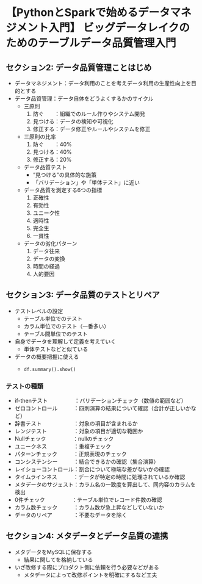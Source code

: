 # 【PythonとSparkで始めるデータマネジメント入門】 ビッグデータレイクのためのテーブルデータ品質管理入門

## セクション2: データ品質管理ことはじめ
* データマネジメント：データ利用のことを考えデータ利用の生産性向上を目的とする
* データ品質管理：データ自体をどうよくするかのサイクル
    * 三原則
        1. 防ぐ　　：組織でのルール作りやシステム開発
        2. 見つける：データの検知や可視化
        3. 修正する：データ修正やルールやシステムを修正
    * 三原則の比率
        1. 防ぐ　　：40%
        2. 見つける：40%
        3. 修正する：20%
    * データ品質テスト
        * ”見つける”の具体的な施策
        * 「バリデーション」や「単体テスト」に近い
    * データ品質を測定する6つの指標
        1. 正確性
        2. 有効性
        3. ユニーク性
        4. 適時性
        5. 完全生
        6. 一貫性
    * データの劣化パターン
        1. データ往来
        2. データの変換
        3. 時間の経過
        4. 人的要因

## セクション3: データ品質のテストとリペア
* テストレベルの設定
    * テーブル単位でのテスト
    * カラム単位でのテスト（一番多い）
    * テーブル間単位でのテスト
* 自身でデータを理解して定義を考えていく
    * 単体テストなどと似ている
* データの概要把握に使える
    * ```python
      df.summary().show()
      ```
### テストの種類
* if-thenテスト　　　　　：バリデーションチェック（数値の範囲など）
* ゼロコントロール　　　：四則演算の結果について確認（合計が正しいかなど）
* 辞書テスト　　　　　　：対象の項目が含まれるか
* レンジテスト　　　　　：対象の項目が適切な範囲か
* Nullチェック　　　　　：nullのチェック
* ユニークネス　　　　　：重複チェック
* パターンチェック　　　：正規表現のチェック
* コンシステンシー　　　：結合できるかの確認（集合演算）
* レイショーコントロール：割合について極端な差がないかの確認
* タイムラインネス　　　：データが特定の時間に処理されているか確認
* メタデータのサジェスト：カラム名の一致度を算出して、同内容のカラムを検出
* 0件チェック　　　　　：テーブル単位でレコード件数の確認
* カラム数チェック　　　：カラム数が急上昇などしていないか
* データのリペア　　　　：不要なデータを除く

## セクション4: メタデータとデータ品質の連携
* メタデータをMySQLに保存する
    * 結果に関してを格納している
* いざ改修する際にプロダクト側に依頼を行う必要などがある
    * メタデータによって改修ポイントを明確にするなど工夫